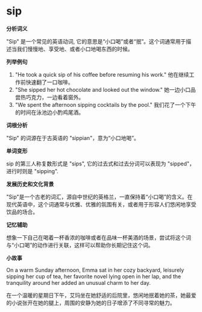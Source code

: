 # sip

**分析词义**

  

"Sip" 是一个常见的英语动词, 它的意思是“小口喝”或者“抿”。这个词通常用于描述当我们慢慢地、享受地、或者小口地喝东西的时候。

  

**列举例句**

  

1.  "He took a quick sip of his coffee before resuming his work." 他在继续工作前快速翻了一口咖啡。
2.  "She sipped her hot chocolate and looked out the window." 她一边小口品尝热巧克力，一边看着窗外。
3.  "We spent the afternoon sipping cocktails by the pool." 我们花了一个下午的时间在泳池边小酌鸡尾酒。

  

**词根分析**

  

"Sip" 的词源在于古英语的 "sippian"，意为“小口地喝”。

  

**单词变形**

  

sip 的第三人称复数形式是 "sips", 它的过去式和过去分词可以表现为 "sipped"，进行时则是 "sipping".

  

**发展历史和文化背景**

  

"Sip"是一个古老的词汇，源自中世纪的英格兰，一直保持着“小口喝”的含义。在现代英语中，这个词通常与优雅、优雅的氛围有关，或者用于形容人们悠闲地享受饮品的场合。

  

**记忆辅助**

  

想象一下自己在喝着一杯香浓的咖啡或者在品味一杯美酒的场景，尝试将这个词与“小口喝”的动作进行关联，这样可以帮助你长期记住这个词。

  

**小故事**

  

On a warm Sunday afternoon, Emma sat in her cozy backyard, leisurely sipping her cup of tea, her favorite novel lying open in her lap, and the tranquility around her added an unusual charm to her day.

  

在一个温暖的星期日下午，艾玛坐在她舒适的后院里，悠闲地抿着她的茶，她最爱的小说张开在她的腿上，周围的安静为她的日子增添了不同寻常的魅力。
